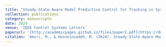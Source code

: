 ```yaml
---
title: "Steady-State-Aware Model Predictive Control for Tracking in Systems With Limited Computing Capacity"
collection: publications
category: manuscripts
date: 2024
venue: 'IEEE Control Systems Letters'
paperurl: '[http://academicpages.github.io/files/paper2.pdf](https://doi.org/10.1109/LCSYS.2024.3370266)'
citation: 'Amiri, M., & Hosseinzadeh, M. (2024). Steady-State-Aware Model Predictive Control for Tracking in Systems With Limited Computing Capacity. IEEE Control Systems Letters.'
---
```




